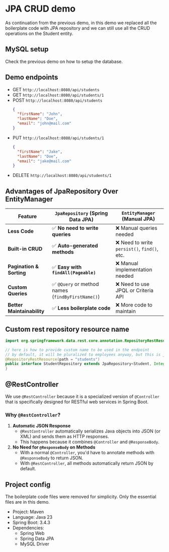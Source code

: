 # JPA CRUD demo

As continuation from the previous demo, in this demo we replaced all the boilerplate code with JPA repository and we can still use all the CRUD operations on the Student entity.

## MySQL setup

Check the previous demo on how to setup the database.

## Demo endpoints

- GET `http://localhost:8080/api/students`
- GET `http://localhost:8080/api/students/1`
- POST `http://localhost:8080/api/students`
  ```json
  {
    "firstName": "John",
    "lastName": "Doe",
    "email": "john@mail.com"
  }
  ```
- PUT `http://localhost:8080/api/students/1`
  ```json
  {
    "firstName": "Jake",
    "lastName": "Doe",
    "email": "jake@mail.com"
  }
  ```
- DELETE `http://localhost:8080/api/students/1`

## Advantages of JpaRepository Over EntityManager

| Feature                    | `JpaRepository` (Spring Data JPA)                 | `EntityManager` (Manual JPA)                 |
| -------------------------- | ------------------------------------------------- | -------------------------------------------- |
| **Less Code**              | ✅ **No need to write queries**                   | ❌ Manual queries needed                     |
| **Built-in CRUD**          | ✅ **Auto-generated methods**                     | ❌ Need to write `persist()`, `find()`, etc. |
| **Pagination & Sorting**   | ✅ **Easy with `findAll(Pageable)`**              | ❌ Manual implementation needed              |
| **Custom Queries**         | ✅ `@Query` or method names (`findByFirstName()`) | ❌ Need to use JPQL or Criteria API          |
| **Better Maintainability** | ✅ **Less boilerplate code**                      | ❌ More code to maintain                     |

## Custom rest repository resource name

```java
import org.springframework.data.rest.core.annotation.RepositoryRestResource;

// here is how to provide custom name to be used in the endpoint
// by default, it will be pluralized to employees anyway, but this is just for example
@RepositoryRestResource(path = "students")
public interface StudentRepository extends JpaRepository<Student, Integer> {
}
```

## @RestController

We use `@RestController` because it is a specialized version of `@Controller` that is specifically designed for RESTful web services in Spring Boot.

### Why `@RestController`?

1. **Automatic JSON Response**
   - `@RestController` automatically serializes Java objects into JSON (or XML) and sends them as HTTP responses.
   - This happens because it combines `@Controller` and `@ResponseBody`.
2. **No Need for `@ResponseBody` on Methods**
   - With a normal `@Controller`, you'd have to annotate methods with `@ResponseBody` to return JSON.
   - With `@RestController`, all methods automatically return JSON by default.

## Project config

The boilerplate code files were removed for simplicity. Only the essential files are in this demo.

- Project: Maven
- Language: Java 23
- Spring Boot: 3.4.3
- Dependencies:
  - Spring Web
  - Spring Data JPA
  - MySQL Driver
